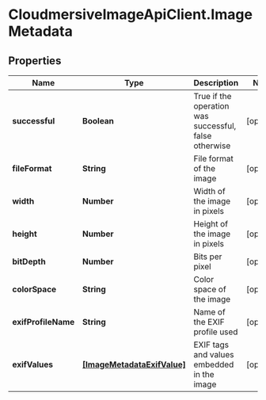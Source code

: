 # CloudmersiveImageApiClient.ImageMetadata

## Properties
Name | Type | Description | Notes
------------ | ------------- | ------------- | -------------
**successful** | **Boolean** | True if the operation was successful, false otherwise | [optional] 
**fileFormat** | **String** | File format of the image | [optional] 
**width** | **Number** | Width of the image in pixels | [optional] 
**height** | **Number** | Height of the image in pixels | [optional] 
**bitDepth** | **Number** | Bits per pixel | [optional] 
**colorSpace** | **String** | Color space of the image | [optional] 
**exifProfileName** | **String** | Name of the EXIF profile used | [optional] 
**exifValues** | [**[ImageMetadataExifValue]**](ImageMetadataExifValue.md) | EXIF tags and values embedded in the image | [optional] 


